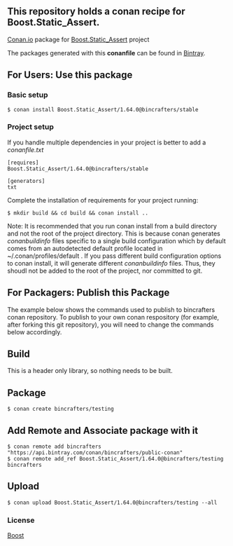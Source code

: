 ## This repository holds a conan recipe for Boost.Static_Assert.

[Conan.io](https://conan.io) package for [Boost.Static_Assert](https://github.com/Boostorg/Static_Assert) project

The packages generated with this **conanfile** can be found in [Bintray](https://bintray.com/bincrafters/conan-public/Boost.Static_Assert%3Abincrafters).

## For Users: Use this package

### Basic setup

    $ conan install Boost.Static_Assert/1.64.0@bincrafters/stable

### Project setup

If you handle multiple dependencies in your project is better to add a *conanfile.txt*

    [requires]
    Boost.Static_Assert/1.64.0@bincrafters/stable

    [generators]
    txt

Complete the installation of requirements for your project running:</small></span>

    $ mkdir build && cd build && conan install ..
	
Note: It is recommended that you run conan install from a build directory and not the root of the project directory.  This is because conan generates *conanbuildinfo* files specific to a single build configuration which by default comes from an autodetected default profile located in ~/.conan/profiles/default .  If you pass different build configuration options to conan install, it will generate different *conanbuildinfo* files.  Thus, they shoudl not be added to the root of the project, nor committed to git. 

## For Packagers: Publish this Package

The example below shows the commands used to publish to bincrafters conan repository. To publish to your own conan respository (for example, after forking this git repository), you will need to change the commands below accordingly. 

## Build  

This is a header only library, so nothing needs to be built.

## Package 

    $ conan create bincrafters/testing
	
## Add Remote and Associate package with it

	$ conan remote add bincrafters "https://api.bintray.com/conan/bincrafters/public-conan"
	$ conan remote add_ref Boost.Static_Assert/1.64.0@bincrafters/testing bincrafters

## Upload

    $ conan upload Boost.Static_Assert/1.64.0@bincrafters/testing --all

### License
[Boost](LICENSE)
